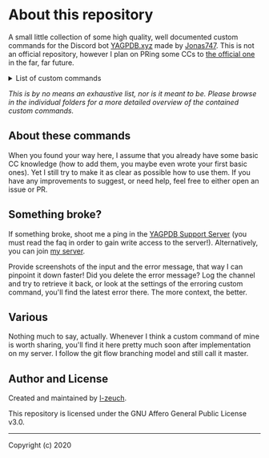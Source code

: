 # About this repository
A small little collection of some high quality, well documented custom commands for the Discord bot [YAGPDB.xyz](https://www.yagpdb.xyz "YAGPDB.xyz homepage") made by [Jonas747](https://github.com/jonas747 "Jonas747's profile on GitHub").
This is not an official repository, however I plan on PRing some CCs to [the official one](https://github.com/yagpdb-cc/yagpdb-cc "official yagpdb CC repository") in the far, far future.

<details>
<summary>List of custom commands</summary>

* [miscellaneous](./misc)
    * [Bookmark](./misc/bookmark.gotmpl)
    * [Reaction Bookmark](./misc/reactionbookmark.gotmpl)
* [moderation](./moderation)
    * [Report System](./moderation/Report-System)
</details>

*This is by no means an exhaustive list, nor is it meant to be. Please browse in the individual folders for a more detailed overview of the contained custom commands.*

## About these commands
When you found your way here, I assume that you already have some basic CC knowledge (how to add them, you maybe even wrote your first basic ones). Yet I still try to make it as clear as possible how to use them. If you have any improvements to suggest, or need help, feel free to either open an issue or PR.
## Something broke?
If something broke, shoot me a ping in the [YAGPDB Support Server](https://discord.com/invite/0vYlUK2XBKldPSMY) (you must read the faq in order to gain write access to the server!). Alternatively, you can join [my server](https://discord.gg/tFhxypKcvm). 

Provide screenshots of the input and the error message, that way I can pinpoint it down faster!
Did you delete the error message? Log the channel and try to retrieve it back, or look at the settings of the erroring custom command, you'll find the latest error there. The more context, the better.

## Various
Nothing much to say, actually. Whenever I think a custom command of mine is worth sharing, you'll find it here pretty much soon after implementation on my server. I follow the git flow branching model and still call it master.

## Author and License
Created and maintained by [l-zeuch](https://github.com/l-zeuch "l-zeuch's profile on GitHub").

This repository is licensed under the GNU Affero General Public License v3.0.

---
Copyright (c) 2020